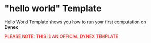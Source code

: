 # "hello world" Template
Hello World Template shows you how to run your first computation on <strong>Dynex</strong>

<p style="color: red;">PLEASE NOTE: THIS IS AN OFFICIAL DYNEX TEMPLATE</p>
